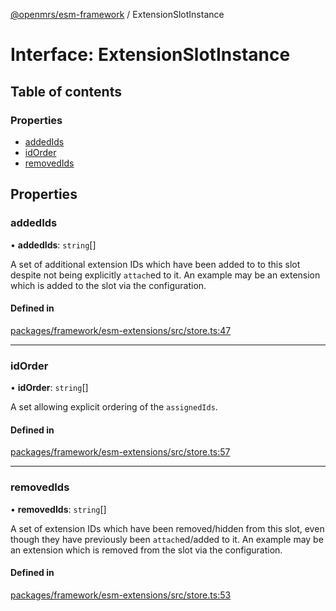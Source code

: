 [@openmrs/esm-framework](../API.md) / ExtensionSlotInstance

# Interface: ExtensionSlotInstance

## Table of contents

### Properties

- [addedIds](ExtensionSlotInstance.md#addedids)
- [idOrder](ExtensionSlotInstance.md#idorder)
- [removedIds](ExtensionSlotInstance.md#removedids)

## Properties

### addedIds

• **addedIds**: `string`[]

A set of additional extension IDs which have been added to to this slot despite not being
explicitly `attach`ed to it.
An example may be an extension which is added to the slot via the configuration.

#### Defined in

[packages/framework/esm-extensions/src/store.ts:47](https://github.com/openmrs/openmrs-esm-core/blob/master/packages/framework/esm-extensions/src/store.ts#L47)

___

### idOrder

• **idOrder**: `string`[]

A set allowing explicit ordering of the `assignedIds`.

#### Defined in

[packages/framework/esm-extensions/src/store.ts:57](https://github.com/openmrs/openmrs-esm-core/blob/master/packages/framework/esm-extensions/src/store.ts#L57)

___

### removedIds

• **removedIds**: `string`[]

A set of extension IDs which have been removed/hidden from this slot, even though they have
previously been `attach`ed/added to it.
An example may be an extension which is removed from the slot via the configuration.

#### Defined in

[packages/framework/esm-extensions/src/store.ts:53](https://github.com/openmrs/openmrs-esm-core/blob/master/packages/framework/esm-extensions/src/store.ts#L53)
